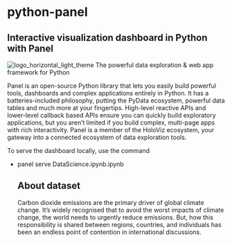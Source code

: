 # python-panel
## Interactive visualization dashboard in Python with Panel
![logo_horizontal_light_theme](https://github.com/Ahmed9588406/python-panel/assets/101478632/c5c51c80-86a6-4d72-adcf-d02887d13497)
The powerful data exploration & web app framework for Python

Panel is an open-source Python library that lets you easily build powerful tools, dashboards and complex applications entirely in Python. It has a batteries-included philosophy, putting the PyData ecosystem, powerful data tables and much more at your fingertips. High-level reactive APIs and lower-level callback based APIs ensure you can quickly build exploratory applications, but you aren’t limited if you build complex, multi-page apps with rich interactivity. Panel is a member of the HoloViz ecosystem, your gateway into a connected ecosystem of data exploration tools.


To serve the dashboard locally, use the command
- panel serve DataScience.ipynb.ipynb

  ## About dataset
  Carbon dioxide emissions are the primary driver of global climate change. It’s widely recognised that to avoid the worst impacts of climate change, the world needs to urgently reduce emissions. But, how this responsibility is shared between regions, countries, and individuals has been an endless point of contention in international discussions.
